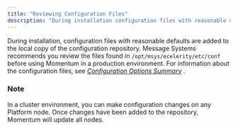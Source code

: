 ```yaml
---
title: "Reviewing Configuration Files"
description: "During installation configuration files with reasonable defaults are added to the local copy of the configuration repository Message Systems recommends you review the files found in opt msys ecelerity etc conf before using Momentum in a production environment For information about the configuration files see Chapter 66 Configuration Options Summary..."
---
```


During installation, configuration files with reasonable defaults are added to the local copy of the configuration repository. Message Systems recommends you review the files found in `/opt/msys/ecelerity/etc/conf` before using Momentum in a production environment. For information about the configuration files, see [*Configuration Options Summary*](/momentum/4/config-options-summary) .

### Note

In a cluster environment, you can make configuration changes on any Platform node. Once changes have been added to the repository, Momentum will update all nodes.